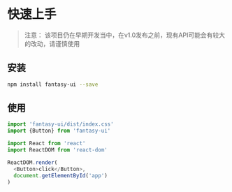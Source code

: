 # 快速上手

> 注意： 该项目仍在早期开发当中，在v1.0发布之前，现有API可能会有较大的改动，请谨慎使用

## 安装

```bash
npm install fantasy-ui --save
```

## 使用

```js
import 'fantasy-ui/dist/index.css'
import {Button} from 'fantasy-ui'

import React from 'react'
import ReactDOM from 'react-dom'

ReactDOM.render(
  <Button>click</Button>,
  document.getElementById('app')
)
```
